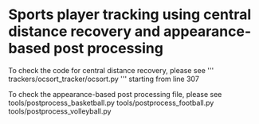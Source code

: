 # Sports player tracking using central distance recovery and appearance-based post processing

To check the code for central distance recovery, please see
'''
trackers/ocsort_tracker/ocsort.py
'''
starting from line 307

To check the appearance-based post processing file, please see
tools/postprocess_basketball.py
tools/postprocess_football.py
tools/postprocess_volleyball.py
